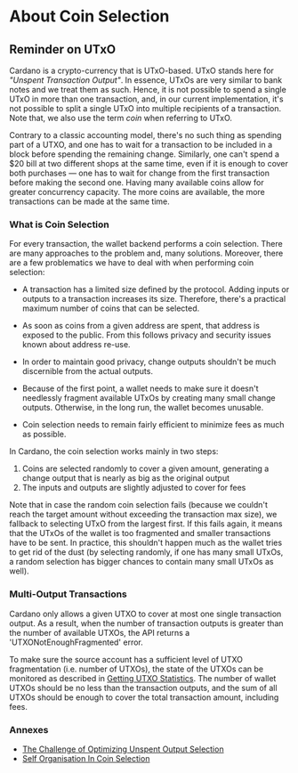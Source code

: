 # About Coin Selection

## Reminder on UTxO

Cardano is a crypto-currency that is UTxO-based. UTxO stands here for _"Unspent
Transaction Output"_. In essence, UTxOs are very similar to bank notes and we
treat them as such. Hence, it is not possible to spend a single UTxO in more
than one transaction, and, in our current implementation, it's not possible to
split a single UTxO into multiple recipients of a transaction. Note that, we
also use the term _coin_ when referring to UTxO.

Contrary to a classic accounting model, there's no such thing as spending part
of a UTXO, and one has to wait for a transaction to be included in a block
before spending the remaining change. Similarly, one can't spend a $20 bill at
two different shops at the same time, even if it is enough to cover both
purchases — one has to wait for change from the first transaction before making
the second one. Having many available coins allow for greater concurrency
capacity. The more coins are available, the more transactions can be made at
the same time.


### What is Coin Selection

For every transaction, the wallet backend performs a coin selection. There are
many approaches to the problem and, many solutions. Moreover, there are a few
problematics we have to deal with when performing coin selection: 

- A transaction has a limited size defined by the protocol. Adding inputs or
  outputs to a transaction increases its size. Therefore, there's a practical
  maximum number of coins that can be selected.

- As soon as coins from a given address are spent, that address is exposed to 
  the public. From this follows privacy and security issues known about address
  re-use. 

- In order to maintain good privacy, change outputs shouldn't be much discernible 
  from the actual outputs. 

- Because of the first point, a wallet needs to make sure it doesn't needlessly 
  fragment available UTxOs by creating many small change outputs. Otherwise, in 
  the long run, the wallet becomes unusable.

- Coin selection needs to remain fairly efficient to minimize fees as much as
  possible.

In Cardano, the coin selection works mainly in two steps:

1. Coins are selected randomly to cover a given amount, generating a change output that is nearly as big as the original output
2. The inputs and outputs are slightly adjusted to cover for fees

Note that in case the random coin selection fails (because we couldn't reach
the target amount without exceeding the transaction max size), we fallback to
selecting UTxO from the largest first. If this fails again, it means that the
UTxOs of the wallet is too fragmented and smaller transactions have to be sent.
In practice, this shouldn't happen much as the wallet tries to get rid of the
dust (by selecting randomly, if one has many small UTxOs, a random selection
has bigger chances to contain many small UTxOs as well). 


### Multi-Output Transactions

Cardano only allows a given UTXO to cover at most one single transaction
output. As a result, when the number of transaction outputs is greater than the
number of available UTXOs, the API returns a 'UTXONotEnoughFragmented' error.

To make sure the source account has a sufficient level of UTXO fragmentation
(i.e. number of UTXOs), the state of the UTXOs can be monitored as described in
[Getting UTXO Statistics](https://input-output-hk.github.io/cardano-wallet/#section/Common-Use-Cases/Getting-Utxo-Statistics).
The number of wallet UTXOs should be no less than the transaction outputs, and
the sum of all UTXOs should be enough to cover the total transaction amount,
including fees.


### Annexes

- [The Challenge of Optimizing Unspent Output Selection](https://medium.com/@lopp/the-challenges-of-optimizing-unspent-output-selection-a3e5d05d13ef)
- [Self Organisation In Coin Selection](https://iohk.io/blog/self-organisation-in-coin-selection/)
